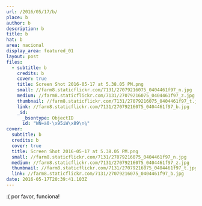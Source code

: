 ```yaml
---
url: /2016/05/17/b/
place: b
author: b
description: b
title: b
hat: b
area: nacional
display_area: featured_01
layout: post
files:
  - subtitle: b
    credits: b
    cover: true
    title: Screen Shot 2016-05-17 at 5.38.05 PM.png
    small: //farm8.staticflickr.com/7131/27079216075_0404461f97_n.jpg
    medium: //farm8.staticflickr.com/7131/27079216075_0404461f97_z.jpg
    thumbnail: //farm8.staticflickr.com/7131/27079216075_0404461f97_t.jpg
    link: //farm8.staticflickr.com/7131/27079216075_0404461f97_b.jpg
    _id:
      _bsontype: ObjectID
      id: "WN=ä0·\x95iW\x89\n¼"
cover:
  subtitle: b
  credits: b
  cover: true
  title: Screen Shot 2016-05-17 at 5.38.05 PM.png
  small: //farm8.staticflickr.com/7131/27079216075_0404461f97_n.jpg
  medium: //farm8.staticflickr.com/7131/27079216075_0404461f97_z.jpg
  thumbnail: //farm8.staticflickr.com/7131/27079216075_0404461f97_t.jpg
  link: //farm8.staticflickr.com/7131/27079216075_0404461f97_b.jpg
date: 2016-05-17T20:39:41.103Z
---
```

<p>:( por favor, funciona!</p>


